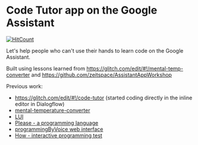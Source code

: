 # Code Tutor app on the Google Assistant

[![HitCount](http://hits.dwyl.io/hchiam/code-tutor.svg)](http://hits.dwyl.io/hchiam/code-tutor)

Let's help people who can't use their hands to learn code on the Google Assistant.

Built using lessons learned from <a href="https://glitch.com/edit/#!/mental-temp-converter">https://glitch.com/edit/#!/mental-temp-converter</a> and <a href="https://github.com/zeitspace/AssistantAppWorkshop">https://github.com/zeitspace/AssistantAppWorkshop</a>

Previous work:
* <a href="https://glitch.com/edit/#!/code-tutor">https://glitch.com/edit/#!/code-tutor</a> (started coding directly in the inline editor in Dialogflow)
* <a href="https://github.com/hchiam/mental-temperature-converter">mental-temperature-converter</a>
* <a href="https://github.com/hchiam/language-user-interface">LUI</a>
* <a href="https://github.com/hchiam/please">Please - a programming language</a>
* <a href="https://github.com/hchiam/programmingByVoice">programmingByVoice web interface</a>
* <a href="https://github.com/hchiam/how">How - interactive programming test</a>
